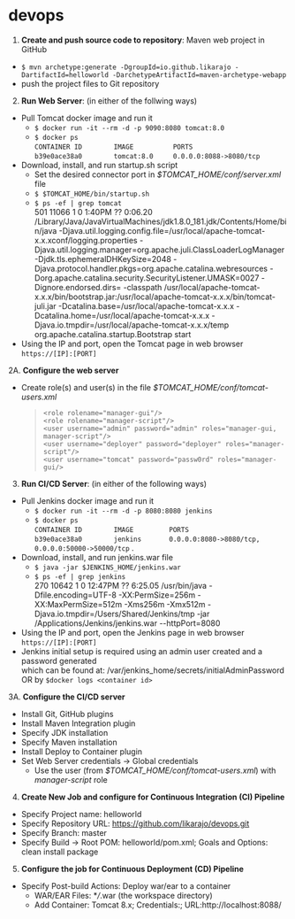 # devops
1. **Create and push source code to repository**: Maven web project in GitHub
* `$ mvn archetype:generate -DgroupId=io.github.likarajo -DartifactId=helloworld -DarchetypeArtifactId=maven-archetype-webapp`
* push the project files to Git repository

2. **Run Web Server**: (in either of the follwing ways)
* Pull Tomcat docker image and run it
  * `$ docker run -it --rm -d -p 9090:8080 tomcat:8.0`
  * `$ docker ps`  
  `CONTAINER ID        IMAGE          PORTS`  
  `b39e0ace38a0        tomcat:8.0     0.0.0.0:8088->8080/tcp`
* Download, install, and run startup.sh script
  * Set the desired connector port in *$TOMCAT_HOME/conf/server.xml* file
  * `$ $TOMCAT_HOME/bin/startup.sh`
  * `$ ps -ef | grep tomcat`  
 501 11066     1   0  1:40PM ??         0:06.20 /Library/Java/JavaVirtualMachines/jdk1.8.0_181.jdk/Contents/Home/bin/java -Djava.util.logging.config.file=/usr/local/apache-tomcat-x.x.xconf/logging.properties -Djava.util.logging.manager=org.apache.juli.ClassLoaderLogManager -Djdk.tls.ephemeralDHKeySize=2048 -Djava.protocol.handler.pkgs=org.apache.catalina.webresources -Dorg.apache.catalina.security.SecurityListener.UMASK=0027 -Dignore.endorsed.dirs= -classpath /usr/local/apache-tomcat-x.x.x/bin/bootstrap.jar:/usr/local/apache-tomcat-x.x.x/bin/tomcat-juli.jar -Dcatalina.base=/usr/local/apache-tomcat-x.x.x -Dcatalina.home=/usr/local/apache-tomcat-x.x.x -Djava.io.tmpdir=/usr/local/apache-tomcat-x.x.x/temp org.apache.catalina.startup.Bootstrap start 
* Using the IP and port, open the Tomcat page in web browser  
`https://[IP]:[PORT]`

2A. **Configure the web server**
* Create role(s) and user(s) in the file *$TOMCAT_HOME/conf/tomcat-users.xml*  
  >`<role rolename="manager-gui"/>`  
  `<role rolename="manager-script"/>`  
  `<user username="admin" password="admin" roles="manager-gui, manager-script"/>`  
  `<user username="deployer" password="deployer" roles="manager-script"/>`  
  `<user username="tomcat" password="passw0rd" roles="manager-gui/>`

3. **Run CI/CD Server**: (in either of the following ways)
* Pull Jenkins docker image and run it
  * `$ docker run -it --rm -d -p 8080:8080 jenkins`    
  * `$ docker ps`  
  `CONTAINER ID        IMAGE         PORTS`  
  `b39e0ace38a0        jenkins       0.0.0.0:8080->8080/tcp, 0.0.0.0:50000->50000/tcp` . 
* Download, install, and run jenkins.war file
  * `$ java -jar $JENKINS_HOME/jenkins.war`
  * `$ ps -ef | grep jenkins`  
270 10642     1   0 12:47PM ??         6:25.05 /usr/bin/java -Dfile.encoding=UTF-8 -XX:PermSize=256m -XX:MaxPermSize=512m -Xms256m -Xmx512m -Djava.io.tmpdir=/Users/Shared/Jenkins/tmp -jar /Applications/Jenkins/jenkins.war --httpPort=8080
* Using the IP and port, open the Jenkins page in web browser    
`https://[IP]:[PORT]`
* Jenkins initial setup is required using an admin user created and a password generated   
which can be found at: /var/jenkins_home/secrets/initialAdminPassword OR by `$docker logs <container id>` 

3A. **Configure the CI/CD server**
* Install Git, GitHub plugins
* Install Maven Integration plugin
* Specify JDK installation
* Specify Maven installation
* Install Deploy to Container plugin
* Set Web Server credentials -> Global credentials
  * Use the user (from *$TOMCAT_HOME/conf/tomcat-users.xml*) with *manager-script* role

4. **Create New Job and configure for Continuous Integration (CI) Pipeline**
* Specify Project name: helloworld
* Specify Repository URL: https://github.com/likarajo/devops.git
* Specify Branch: master
* Specify Build -> Root POM: helloworld/pom.xml; Goals and Options: clean install package

5. **Configure the job for Continuous Deployment (CD) Pipeline**
* Specify Post-build Actions: Deploy war/ear to a container
  * WAR/EAR Files: \**/*.war (the workspace directory)
  * Add Container: Tomcat 8.x; Credentials:<of manager-script user>; URL:http://localhost:8088/
 




